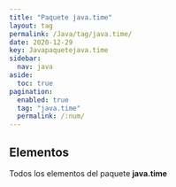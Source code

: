 ```yaml
---
title: "Paquete java.time"
layout: tag
permalink: /Java/tag/java.time/
date: 2020-12-29
key: Javapaquetejava.time
sidebar: 
  nav: java
aside: 
  toc: true
pagination: 
  enabled: true
  tag: "java.time"
  permalink: /:num/
---
```


<h2>Elementos</h2>
Todos los elementos del paquete <strong>java.time</strong>
